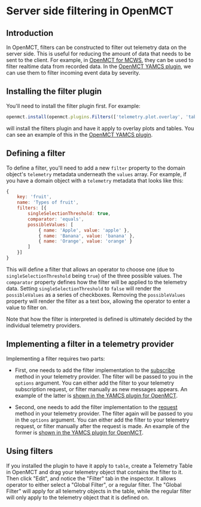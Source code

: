 
# Server side filtering in OpenMCT

## Introduction

In OpenMCT, filters can be constructed to filter out telemetry data on the server side. This is useful for reducing the amount of data that needs to be sent to the client. For example, in [OpenMCT for MCWS](https://github.com/NASA-AMMOS/openmct-mcws/blob/main/src/constants.js#L115), they can be used to filter realtime data from recorded data. In the [OpenMCT YAMCS plugin](https://github.com/akhenry/openmct-yamcs/blob/master/src/providers/events.js), we can use them to filter incoming event data by severity.

## Installing the filter plugin

You'll need to install the filter plugin first. For example:

```js
openmct.install(openmct.plugins.Filters(['telemetry.plot.overlay', 'table']));
```

will install the filters plugin and have it apply to overlay plots and tables. You can see an example of this in the [OpenMCT YAMCS plugin](https://github.com/akhenry/openmct-yamcs/blob/master/example/index.js#L54).

## Defining a filter

To define a filter, you'll need to add a new `filter` property to the domain object's `telemetry` metadata underneath the `values` array. For example, if you have a domain object with a `telemetry` metadata that looks like this:

```js
{
    key: 'fruit',
    name: 'Types of fruit',
    filters: [{
        singleSelectionThreshold: true,
        comparator: 'equals',
        possibleValues: [
            { name: 'Apple', value: 'apple' },
            { name: 'Banana', value: 'banana' },
            { name: 'Orange', value: 'orange' }
        ]
    }]
}
```

This will define a filter that allows an operator to choose one (due to `singleSelectionThreshold` being `true`) of the three possible values. The `comparator` property defines how the filter will be applied to the telemetry data.
Setting `singleSelectionThreshold` to `false` will render the `possibleValues` as a series of checkboxes. Removing the `possibleValues` property will render the filter as a text box, allowing the operator to enter a value to filter on.

Note that how the filter is interpreted is defined is ultimately decided by the individual telemetry providers.

## Implementing a filter in a telemetry provider

Implementing a filter requires two parts:

- First, one needs to add the filter implementation to the [subscribe](https://github.com/nasa/openmct/blob/master/src/api/telemetry/TelemetryAPI.js#L366) method in your telemetry provider. The filter will be passed to you in the `options` argument. You can either add the filter to your telemetry subscription request, or filter manually as new messages appears. An example of the latter is [shown in the YAMCS plugin for OpenMCT](https://github.com/akhenry/openmct-yamcs/blob/master/src/providers/events.js).

- Second, one needs to add the filter implementation to the [request](https://github.com/nasa/openmct/blob/master/src/api/telemetry/TelemetryAPI.js#L318) method in your telemetry provider. The filter again will be passed to you in the `options` argument. You can either add the filter to your telemetry request, or filter manually after the request is made. An example of the former is [shown in the YAMCS plugin for OpenMCT](https://github.com/akhenry/openmct-yamcs/blob/master/src/providers/historical-telemetry-provider.js#L148).

## Using filters

If you installed the plugin to have it apply to `table`, create a Telemetry Table in OpenMCT and drag your telemetry object that contains the filter to it. Then click "Edit", and notice the "Filter" tab in the inspector. It allows operator to either select a "Global Filter", or a regular filter. The "Global Filter" will apply for all telemetry objects in the table, while the regular filter will only apply to the telemetry object that it is defined on.